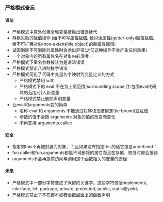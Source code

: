 ### 严格模式备忘
#### 语法
- 严格模式中意外创建全局变量被抛出错误替代
- 静默失败的赋值操作 (给不可写属性赋值, 给只读属性(getter-only)赋值赋值, 给不可扩展对象(non-extensible object)的新属性赋值)
- 试图删除不可删除的属性时会抛出异常(之前这种操作不会产生任何效果)
- 一个对象内的所有属性名在对象内必须唯一
- 严格模式下重名参数被认为是语法错误
- 严格模式禁止八进制数字语法
- 严格模式简化了代码中变量名字映射到变量定义的方式
	- 严格模式禁用 with
	- 严格模式下的 eval 不在为上层范围(surrounding scope,注:包围eval代码块的范围)引入新变量
	- 严格模式禁止删除声明变量
- 让eval和arguments变的简单
	- 名称 eval 和 arguments 不能通过程序语法被绑定(be bound)或赋值
	- 参数的值不会随 arguments 对象的值的改变而变化
	- 不再支持 arguments.callee

#### 安全
- 指定的this不再被封装为对象，而且如果没有指定this的话它值是undefined：
- fun.caller和fun.arguments都是不可删除的属性而且在存值、取值时都会报错
- arguments不会再提供访问与调用这个函数相关的变量的途径

#### 未来
- 严格模式中一部分字符变成了保留的关键字。这些字符包括implements, interface, let, package, private, protected, public, static和yield。
- 严格模式禁止了不在脚本或者函数层面上的函数声明